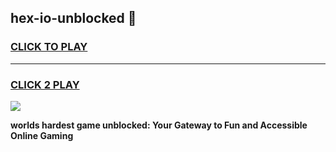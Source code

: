 
## hex-io-unblocked 👋
<h3>
<a href="https://premium.freeplayer.one?title=hex-io-unblocked&ref=14F">CLICK TO PLAY</a></h3>
<hr>

<h3>
<a href="https://premium.freeplayer.one?title=hex-io-unblocked&ref=14F">CLICK 2 PLAY</a>
  
</h3>

<a href="https://premium.freeplayer.one?title=hex-io-unblocked&ref=12F/"><img src="https://clearcache.store/games.png"></a>


**worlds hardest game unblocked: Your Gateway to Fun and Accessible Online Gaming**
